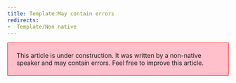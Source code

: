 ```yaml
---
title: Template:May contain errors
redirects:
-  Template/Non native
---
```


<div style="background:pink;padding:20px;border:1px solid red;">
This article is under construction. It was written by a non-native speaker and may contain errors. Feel free to improve this article.
</div>
